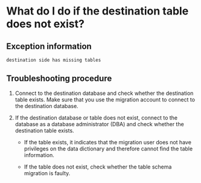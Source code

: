 # What do I do if the destination table does not exist?

## Exception information

```shell
destination side has missing tables
```

## Troubleshooting procedure

1. Connect to the destination database and check whether the destination table exists. Make sure that you use the migration account to connect to the destination database.

2. If the destination database or table does not exist, connect to the database as a database administrator (DBA) and check whether the destination table exists.

   * If the table exists, it indicates that the migration user does not have privileges on the data dictionary and therefore cannot find the table information.

   * If the table does not exist, check whether the table schema migration is faulty.
